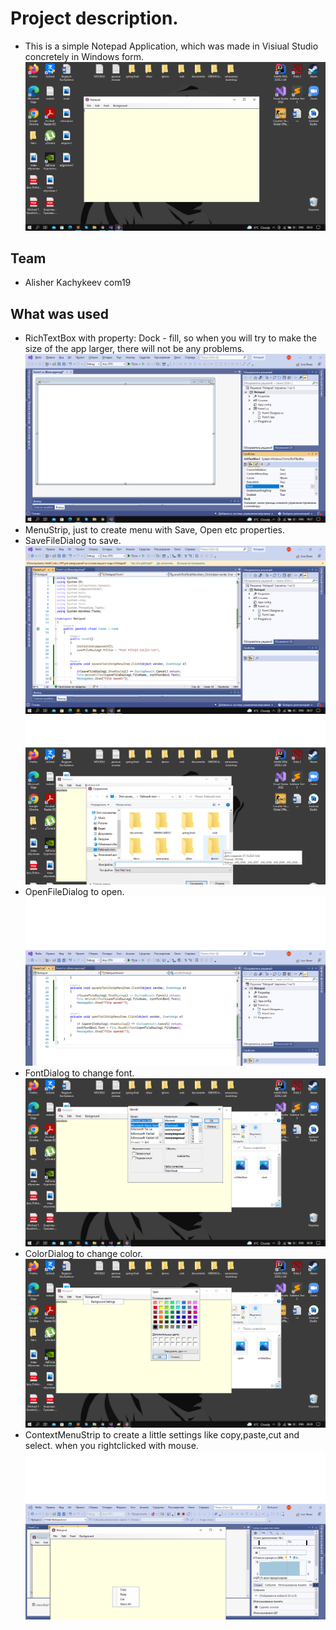 # Project description.
* This is a simple Notepad Application, which was made in Visiual Studio concretely in Windows form.
![main](screenshots/main.png)

## Team
* Alisher Kachykeev com19

## What was used
* RichTextBox with property: Dock - fill, so when you will try to make the size of the app larger, there will not be any problems.
![richtextbox](screenshots/richtextbox.png)
* MenuStrip, just to create menu with Save, Open etc properties.
* SaveFileDialog to save.
![save](screenshots/save.png)
![save1](screenshots/save1.png)
* OpenFileDialog to open.
![open](screenshots/open.png)
* FontDialog to change font.
![font](screenshots/font.png)
* ColorDialog to change color.
![color](screenshots/color.png)
* ContextMenuStrip to create a little settings like copy,paste,cut and select. when you rightclicked with mouse.
![context](screenshots/context.png)

